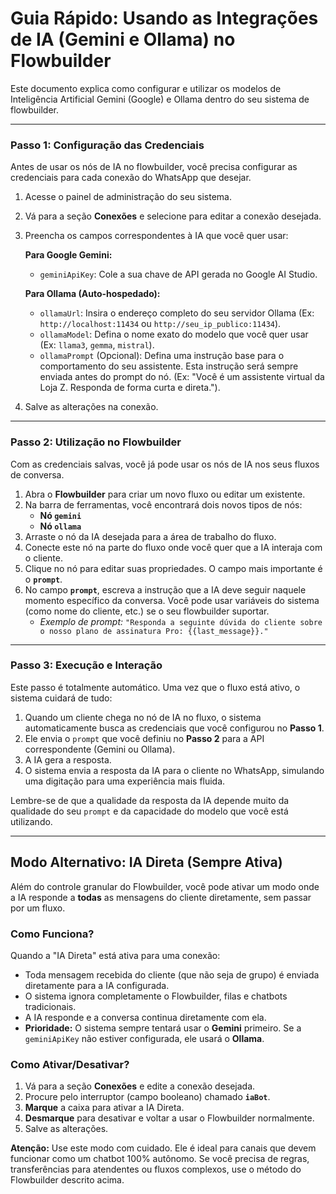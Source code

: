 # Guia Rápido: Usando as Integrações de IA (Gemini e Ollama) no Flowbuilder

Este documento explica como configurar e utilizar os modelos de Inteligência Artificial Gemini (Google) e Ollama dentro do seu sistema de flowbuilder.

---

### Passo 1: Configuração das Credenciais

Antes de usar os nós de IA no flowbuilder, você precisa configurar as credenciais para cada conexão do WhatsApp que desejar.

1.  Acesse o painel de administração do seu sistema.
2.  Vá para a seção **Conexões** e selecione para editar a conexão desejada.
3.  Preencha os campos correspondentes à IA que você quer usar:

    **Para Google Gemini:**
    *   `geminiApiKey`: Cole a sua chave de API gerada no Google AI Studio.

    **Para Ollama (Auto-hospedado):**
    *   `ollamaUrl`: Insira o endereço completo do seu servidor Ollama (Ex: `http://localhost:11434` ou `http://seu_ip_publico:11434`).
    *   `ollamaModel`: Defina o nome exato do modelo que você quer usar (Ex: `llama3`, `gemma`, `mistral`).
    *   `ollamaPrompt` (Opcional): Defina uma instrução base para o comportamento do seu assistente. Esta instrução será sempre enviada antes do prompt do nó. (Ex: "Você é um assistente virtual da Loja Z. Responda de forma curta e direta.").

4.  Salve as alterações na conexão.

---

### Passo 2: Utilização no Flowbuilder

Com as credenciais salvas, você já pode usar os nós de IA nos seus fluxos de conversa.

1.  Abra o **Flowbuilder** para criar um novo fluxo ou editar um existente.
2.  Na barra de ferramentas, você encontrará dois novos tipos de nós:
    *   **Nó `gemini`**
    *   **Nó `ollama`**
3.  Arraste o nó da IA desejada para a área de trabalho do fluxo.
4.  Conecte este nó na parte do fluxo onde você quer que a IA interaja com o cliente.
5.  Clique no nó para editar suas propriedades. O campo mais importante é o **`prompt`**.
6.  No campo **`prompt`**, escreva a instrução que a IA deve seguir naquele momento específico da conversa. Você pode usar variáveis do sistema (como nome do cliente, etc.) se o seu flowbuilder suportar.
    *   *Exemplo de prompt:* `"Responda a seguinte dúvida do cliente sobre o nosso plano de assinatura Pro: {{last_message}}."`

---

### Passo 3: Execução e Interação

Este passo é totalmente automático. Uma vez que o fluxo está ativo, o sistema cuidará de tudo:

1.  Quando um cliente chega no nó de IA no fluxo, o sistema automaticamente busca as credenciais que você configurou no **Passo 1**.
2.  Ele envia o `prompt` que você definiu no **Passo 2** para a API correspondente (Gemini ou Ollama).
3.  A IA gera a resposta.
4.  O sistema envia a resposta da IA para o cliente no WhatsApp, simulando uma digitação para uma experiência mais fluida.

Lembre-se de que a qualidade da resposta da IA depende muito da qualidade do seu `prompt` e da capacidade do modelo que você está utilizando.

---

## Modo Alternativo: IA Direta (Sempre Ativa)

Além do controle granular do Flowbuilder, você pode ativar um modo onde a IA responde a **todas** as mensagens do cliente diretamente, sem passar por um fluxo.

### Como Funciona?

Quando a "IA Direta" está ativa para uma conexão:
- Toda mensagem recebida do cliente (que não seja de grupo) é enviada diretamente para a IA configurada.
- O sistema ignora completamente o Flowbuilder, filas e chatbots tradicionais.
- A IA responde e a conversa continua diretamente com ela.
- **Prioridade:** O sistema sempre tentará usar o **Gemini** primeiro. Se a `geminiApiKey` não estiver configurada, ele usará o **Ollama**.

### Como Ativar/Desativar?

1.  Vá para a seção **Conexões** e edite a conexão desejada.
2.  Procure pelo interruptor (campo booleano) chamado **`iaBot`**.
3.  **Marque** a caixa para ativar a IA Direta.
4.  **Desmarque** para desativar e voltar a usar o Flowbuilder normalmente.
5.  Salve as alterações.

**Atenção:** Use este modo com cuidado. Ele é ideal para canais que devem funcionar como um chatbot 100% autônomo. Se você precisa de regras, transferências para atendentes ou fluxos complexos, use o método do Flowbuilder descrito acima.
